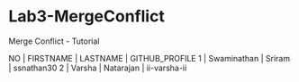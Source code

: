 # Lab3-MergeConflict
Merge Conflict - Tutorial

NO  | FIRSTNAME     | LASTNAME  | GITHUB_PROFILE
1   | Swaminathan   | Sriram    | ssnathan30
2   | Varsha        | Natarajan | ii-varsha-ii  
